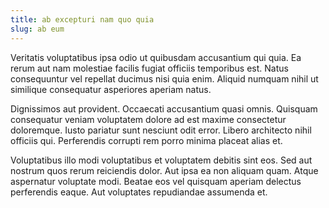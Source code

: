 ```yaml
---
title: ab excepturi nam quo quia
slug: ab eum
---
```


Veritatis voluptatibus ipsa odio ut quibusdam accusantium qui quia. Ea rerum aut nam molestiae facilis fugiat officiis temporibus est. Natus consequuntur vel repellat ducimus nisi quia enim. Aliquid numquam nihil ut similique consequatur asperiores aperiam natus.

Dignissimos aut provident. Occaecati accusantium quasi omnis. Quisquam consequatur veniam voluptatem dolore ad est maxime consectetur doloremque. Iusto pariatur sunt nesciunt odit error. Libero architecto nihil officiis qui. Perferendis corrupti rem porro minima placeat alias et.

Voluptatibus illo modi voluptatibus et voluptatem debitis sint eos. Sed aut nostrum quos rerum reiciendis dolor. Aut ipsa ea non aliquam quam. Atque aspernatur voluptate modi. Beatae eos vel quisquam aperiam delectus perferendis eaque. Aut voluptates repudiandae assumenda et.
